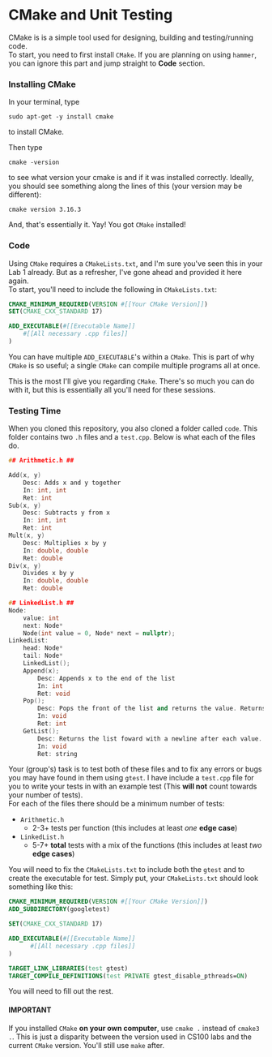 # CMake and Unit Testing
CMake is is a simple tool used for designing, building and testing/running code.  
To start, you need to first install `CMake`. If you are planning on using `hammer`, you can ignore this part and jump straight to **Code** section.  
### Installing CMake
In your terminal, type
```
sudo apt-get -y install cmake
```
to install CMake.

Then type
```
cmake -version
```
to see what version your cmake is and if it was installed correctly. 
Ideally, you should see something along the lines of this (your version may be different):
```
cmake version 3.16.3
```
And, that's essentially it. Yay! You got `CMake` installed!

### Code
Using `CMake` requires a `CMakeLists.txt`, and I'm sure you've seen this in your Lab 1 already. 
But as a refresher, I've gone ahead and provided it here again.  
To start, you'll need to include the following in `CMakeLists.txt`:
```CMake
CMAKE_MINIMUM_REQUIRED(VERSION #[[Your CMake Version]])
SET(CMAKE_CXX_STANDARD 17)

ADD_EXECUTABLE(#[[Executable Name]] 
    #[[All necessary .cpp files]]
)
```
You can have multiple `ADD_EXECUTABLE`'s within a `CMake`. 
This is part of why `CMake` is so useful; a single `CMake` can compile multiple programs all at once.

This is the most I'll give you regarding `CMake`. There's so much you can do with it, but this is essentially all you'll need for these sessions.  

### Testing Time
When you cloned this repository, you also cloned a folder called `code`. This folder contains two `.h` files and a `test.cpp`. Below is what each of the files do.  
```C
## Arithmetic.h ##

Add(x, y)
    Desc: Adds x and y together
    In: int, int
    Ret: int
Sub(x, y)
    Desc: Subtracts y from x
    In: int, int
    Ret: int
Mult(x, y)
    Desc: Multiplies x by y
    In: double, double
    Ret: double
Div(x, y)
    Divides x by y
    In: double, double
    Ret: double
```
```C++
## LinkedList.h ##
Node:
    value: int
    next: Node*
    Node(int value = 0, Node* next = nullptr);
LinkedList:
    head: Node*
    tail: Node*
    LinkedList();
    Append(x);
        Desc: Appends x to the end of the list
        In: int
        Ret: void
    Pop();
        Desc: Pops the front of the list and returns the value. Returns -1 when list is empty.
        In: void
        Ret: int
    GetList();
        Desc: Returns the list foward with a newline after each value. Returns "Empty\n" when list is empty.
        In: void
        Ret: string
```
Your (group's) task is to test both of these files and to fix any errors or bugs you may have found in them using `gtest`.
I have include a `test.cpp` file for you to write your tests in with an example test (This **will not** count towards your number of tests).  
For each of the files there should be a minimum number of tests:
* `Arithmetic.h`
    * 2-3+ tests per function (this includes at least *one* **edge case**)
* `LinkedList.h`
    * 5-7+ **total** tests with a mix of the functions (this includes at least *two* **edge cases**)

You will need to fix the `CMakeLists.txt` to include both the `gtest` and to create the executable for test.
Simply put, your `CMakeLists.txt` should look something like this:
```CMake
CMAKE_MINIMUM_REQUIRED(VERSION #[[Your CMake Version]])
ADD_SUBDIRECTORY(googletest)

SET(CMAKE_CXX_STANDARD 17)

ADD_EXECUTABLE(#[[Executable Name]]
      #[[All necessary .cpp files]]
)

TARGET_LINK_LIBRARIES(test gtest)
TARGET_COMPILE_DEFINITIONS(test PRIVATE gtest_disable_pthreads=ON)
```
You will need to fill out the rest.  

#### IMPORTANT
If you installed `CMake` **on your own computer**, use `cmake .` instead of `cmake3 .`. 
This is just a disparity between the version used in CS100 labs and the current `CMake` version.
You'll still use `make` after.